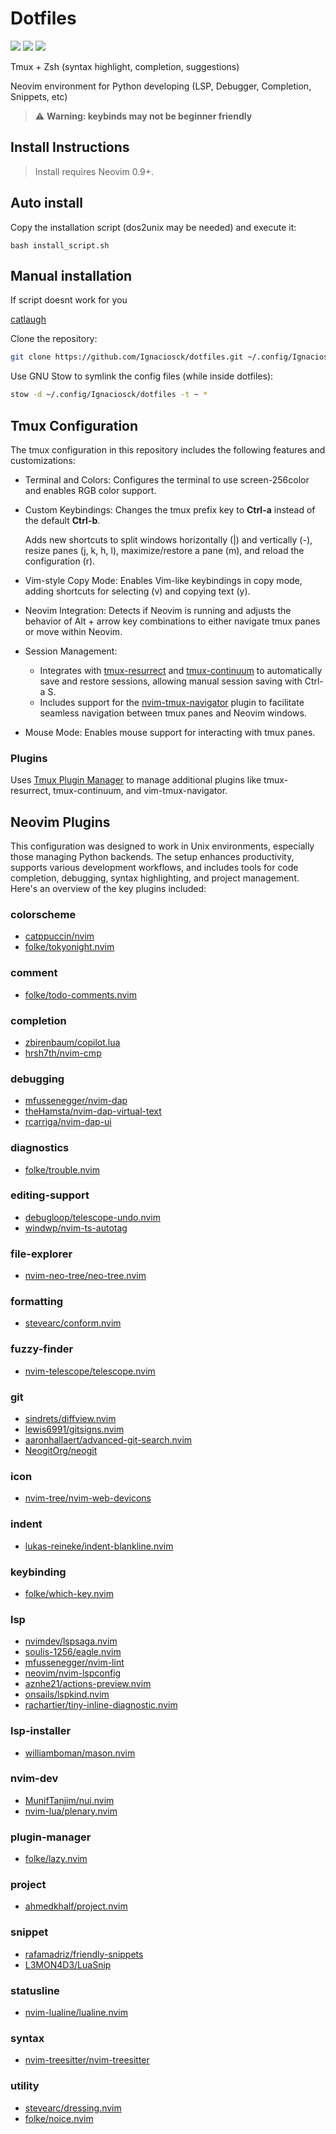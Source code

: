 # Dotfiles

<a href="https://dotfyle.com/Ignaciosck/dotfiles-nvim-config"><img src="https://dotfyle.com/Ignaciosck/dotfiles-nvim-config/badges/plugins?style=for-the-badge" /></a>
<a href="https://dotfyle.com/Ignaciosck/dotfiles-nvim-config"><img src="https://dotfyle.com/Ignaciosck/dotfiles-nvim-config/badges/leaderkey?style=for-the-badge" /></a>
<a href="https://dotfyle.com/Ignaciosck/dotfiles-nvim-config"><img src="https://dotfyle.com/Ignaciosck/dotfiles-nvim-config/badges/plugin-manager?style=for-the-badge" /></a>

Tmux + Zsh (syntax highlight, completion, suggestions)

Neovim environment for Python developing (LSP, Debugger, Completion, Snippets, etc)
>⚠️ **Warning: keybinds may not be beginner friendly**

## Install Instructions

 > Install requires Neovim 0.9+.
## Auto install
Copy the installation script (dos2unix may be needed) and execute it:
```
bash install_script.sh
```

## Manual installation
If script doesnt work for you

[catlaugh](https://i.imgur.com/FiDkB7A.png)

Clone the repository:

```sh
git clone https://github.com/Ignaciosck/dotfiles.git ~/.config/Ignaciosck/dotfiles
```

Use GNU Stow to symlink the config files (while inside dotfiles):

```sh
stow -d ~/.config/Ignaciosck/dotfiles -t ~ *
```
## Tmux Configuration
The tmux configuration in this repository includes the following features and customizations:

* Terminal and Colors: Configures the terminal to use screen-256color and enables RGB color support.
* Custom Keybindings: Changes the tmux prefix key to **Ctrl-a** instead of the default **Ctrl-b**. 
    
    Adds new shortcuts to split windows horizontally (|) and vertically (-), resize panes (j, k, h, l), maximize/restore a pane (m), and reload the configuration (r).
* Vim-style Copy Mode: Enables Vim-like keybindings in copy mode, adding shortcuts for selecting (v) and copying text (y).
* Neovim Integration: Detects if Neovim is running and adjusts the behavior of Alt + arrow key combinations to either navigate tmux panes or move within Neovim.
* Session Management:
    * Integrates with [tmux-resurrect](https://github.com/tmux-plugins/tmux-resurrect) and [tmux-continuum](https://github.com/tmux-plugins/tmux-continuum) to automatically save and restore sessions, allowing manual session saving with Ctrl-a S.
    * Includes support for the [nvim-tmux-navigator](https://github.com/alexghergh/nvim-tmux-navigation) plugin to facilitate seamless navigation between tmux panes and Neovim windows.
* Mouse Mode: Enables mouse support for interacting with tmux panes.
### Plugins
 Uses [Tmux Plugin Manager](https://github.com/tmux-plugins/tpm) to manage additional plugins like tmux-resurrect, tmux-continuum, and vim-tmux-navigator.

## Neovim Plugins
This configuration was designed to work in Unix environments, especially those managing Python backends. The setup enhances productivity, supports various development workflows, and includes tools for code completion, debugging, syntax highlighting, and project management. Here's an overview of the key plugins included:
### colorscheme

+ [catppuccin/nvim](https://dotfyle.com/plugins/catppuccin/nvim)
+ [folke/tokyonight.nvim](https://dotfyle.com/plugins/folke/tokyonight.nvim)
### comment

+ [folke/todo-comments.nvim](https://dotfyle.com/plugins/folke/todo-comments.nvim)
### completion

+ [zbirenbaum/copilot.lua](https://dotfyle.com/plugins/zbirenbaum/copilot.lua)
+ [hrsh7th/nvim-cmp](https://dotfyle.com/plugins/hrsh7th/nvim-cmp)
### debugging

+ [mfussenegger/nvim-dap](https://dotfyle.com/plugins/mfussenegger/nvim-dap)
+ [theHamsta/nvim-dap-virtual-text](https://dotfyle.com/plugins/theHamsta/nvim-dap-virtual-text)
+ [rcarriga/nvim-dap-ui](https://dotfyle.com/plugins/rcarriga/nvim-dap-ui)
### diagnostics

+ [folke/trouble.nvim](https://dotfyle.com/plugins/folke/trouble.nvim)
### editing-support

+ [debugloop/telescope-undo.nvim](https://dotfyle.com/plugins/debugloop/telescope-undo.nvim)
+ [windwp/nvim-ts-autotag](https://dotfyle.com/plugins/windwp/nvim-ts-autotag)
### file-explorer

+ [nvim-neo-tree/neo-tree.nvim](https://dotfyle.com/plugins/nvim-neo-tree/neo-tree.nvim)
### formatting

+ [stevearc/conform.nvim](https://dotfyle.com/plugins/stevearc/conform.nvim)
### fuzzy-finder

+ [nvim-telescope/telescope.nvim](https://dotfyle.com/plugins/nvim-telescope/telescope.nvim)
### git

+ [sindrets/diffview.nvim](https://dotfyle.com/plugins/sindrets/diffview.nvim)
+ [lewis6991/gitsigns.nvim](https://dotfyle.com/plugins/lewis6991/gitsigns.nvim)
+ [aaronhallaert/advanced-git-search.nvim](https://dotfyle.com/plugins/aaronhallaert/advanced-git-search.nvim)
+ [NeogitOrg/neogit](https://dotfyle.com/plugins/NeogitOrg/neogit)
### icon

+ [nvim-tree/nvim-web-devicons](https://dotfyle.com/plugins/nvim-tree/nvim-web-devicons)
### indent

+ [lukas-reineke/indent-blankline.nvim](https://dotfyle.com/plugins/lukas-reineke/indent-blankline.nvim)
### keybinding

+ [folke/which-key.nvim](https://dotfyle.com/plugins/folke/which-key.nvim)
### lsp

+ [nvimdev/lspsaga.nvim](https://dotfyle.com/plugins/nvimdev/lspsaga.nvim)
+ [soulis-1256/eagle.nvim](https://dotfyle.com/plugins/soulis-1256/eagle.nvim)
+ [mfussenegger/nvim-lint](https://dotfyle.com/plugins/mfussenegger/nvim-lint)
+ [neovim/nvim-lspconfig](https://dotfyle.com/plugins/neovim/nvim-lspconfig)
+ [aznhe21/actions-preview.nvim](https://dotfyle.com/plugins/aznhe21/actions-preview.nvim)
+ [onsails/lspkind.nvim](https://dotfyle.com/plugins/onsails/lspkind.nvim)
+ [rachartier/tiny-inline-diagnostic.nvim](https://dotfyle.com/plugins/rachartier/tiny-inline-diagnostic.nvim)
### lsp-installer

+ [williamboman/mason.nvim](https://dotfyle.com/plugins/williamboman/mason.nvim)
### nvim-dev

+ [MunifTanjim/nui.nvim](https://dotfyle.com/plugins/MunifTanjim/nui.nvim)
+ [nvim-lua/plenary.nvim](https://dotfyle.com/plugins/nvim-lua/plenary.nvim)
### plugin-manager

+ [folke/lazy.nvim](https://dotfyle.com/plugins/folke/lazy.nvim)
### project

+ [ahmedkhalf/project.nvim](https://dotfyle.com/plugins/ahmedkhalf/project.nvim)
### snippet

+ [rafamadriz/friendly-snippets](https://dotfyle.com/plugins/rafamadriz/friendly-snippets)
+ [L3MON4D3/LuaSnip](https://dotfyle.com/plugins/L3MON4D3/LuaSnip)
### statusline

+ [nvim-lualine/lualine.nvim](https://dotfyle.com/plugins/nvim-lualine/lualine.nvim)
### syntax

+ [nvim-treesitter/nvim-treesitter](https://dotfyle.com/plugins/nvim-treesitter/nvim-treesitter)
### utility

+ [stevearc/dressing.nvim](https://dotfyle.com/plugins/stevearc/dressing.nvim)
+ [folke/noice.nvim](https://dotfyle.com/plugins/folke/noice.nvim)
